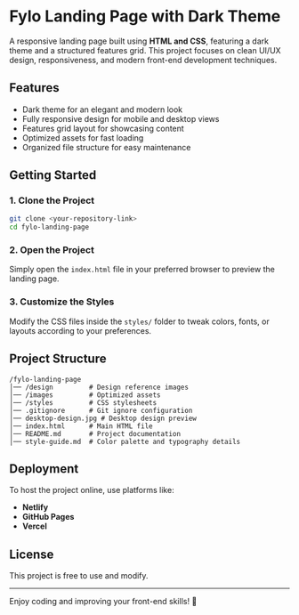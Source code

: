 # Fylo Landing Page with Dark Theme

A responsive landing page built using **HTML and CSS**, featuring a dark theme and a structured features grid. This project focuses on clean UI/UX design, responsiveness, and modern front-end development techniques.

## Features
- Dark theme for an elegant and modern look
- Fully responsive design for mobile and desktop views
- Features grid layout for showcasing content
- Optimized assets for fast loading
- Organized file structure for easy maintenance

## Getting Started

### **1. Clone the Project**

```bash
git clone <your-repository-link>
cd fylo-landing-page
```

### **2. Open the Project**
Simply open the `index.html` file in your preferred browser to preview the landing page.

### **3. Customize the Styles**
Modify the CSS files inside the `styles/` folder to tweak colors, fonts, or layouts according to your preferences.

## Project Structure
```
/fylo-landing-page
│── /design         # Design reference images
│── /images         # Optimized assets
│── /styles         # CSS stylesheets
│── .gitignore      # Git ignore configuration
│── desktop-design.jpg # Desktop design preview
│── index.html      # Main HTML file
│── README.md       # Project documentation
│── style-guide.md  # Color palette and typography details
```

## Deployment
To host the project online, use platforms like:
- **Netlify**
- **GitHub Pages**
- **Vercel**

## License
This project is free to use and modify.

---

Enjoy coding and improving your front-end skills! 🚀
